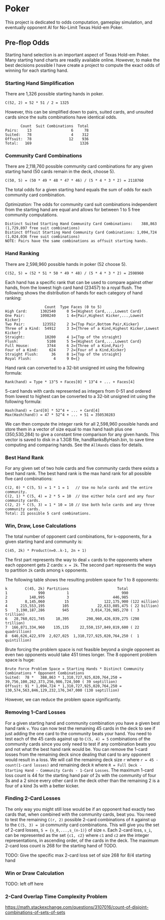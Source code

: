 # Poker

This project is dedicated to odds computation, gameplay simulation, and eventually opponent AI
for No-Limit Texas Hold-em Poker.

## Pre-flop Odds

Starting hand selection is an important aspect of Texas Hold-em Poker.
Many starting hand charts are readily available online.
However, to make the best decisions possible I have create a project to compute the exact odds of winning for each starting hand.

### Starting Hand Simplification

There are 1,326 possible starting hands in poker.
```
C(52, 2) = 52 * 51 / 2 = 1325
```

However, this can be simplified down to pairs, suited cards, and unsuited cards since the suits combinations have identical odds.
```
       Count  Suit Combinations  Total
Pairs:    13                  6     78
Suited:   78                  4    312
Offsuit:  78                 12    936
Total:   169                      1326
```

### Community Card Combinations

There are 2,118,760 possible community card combinations for any given starting hand (50 cards remain in the deck, choose 5).
```
C(50, 5) = (50 * 49 * 48 * 47 * 46) / (5 * 4 * 3 * 2) = 2118760
```

The total odds for a given starting hand equals the sum of odds for each community card combination.


*Optimization:* The odds for community card suit combinations independent from the starting hand are equal and allows for between 1 to 5 free community computations.
```
Distinct Suited Starting Hand Community Card Combinations:    388,863 (1,729,897 free suit combinations)
Distinct Offsuit Starting Hand Community Card Combinations: 1,094,724 (1,024,036 free suit combinations)
NOTE: Pairs have the same combinations as offsuit starting hands.
```

### Hand Ranking

There are 2,598,960 possible hands in poker (52 choose 5).
```
C(52, 5) = (52 * 51 * 50 * 49 * 48) / (5 * 4 * 3 * 2) = 2598960
```

Each hand has a specific rank that can be used to compare against other hands, from the lowest high card hand (23457) to a royal flush.
The following shows the distribution of hands for each category of hand ranking:
```
                  Count  Type Faces (0 to 5)
High Card:      1302540     0 5={Highest Card,...,Lowest Card}
One Pair:       1098240     1 4={Pair,Highest Kicker,...,Lowest Kicker}
Two Pair:        123552     2 3={Top Pair,Bottom Pair,Kicker}
Three of a Kind:  54912     3 3={Three of a Kind,Highest Kicker,Lowest Kicker}
Straight:         10200     4 1={Top of the straight}
Flush:             5108     5 5={Highest Card,...,Lowest Card}
Full House:        3744     6 2={Three of a Kind,Pair}
Four of a Kind:     624     7 2={Four of a Kind,Kicker}
Straight Flush:      36     8 1={Top of the straight}
Royal Flush:          4     9 0={}
```

Hand rank can converted to a 32-bit unsigned int using the following formula:
```
Rank(hand) = Type * 13^5 + Faces[0] * 13^4 + ... + Faces[4]
```

5-card hands with cards represented as integers from 0-51 and ordered from lowest to highest can be converted to a 32-bit unsigned int using the following formula:
```
Hash(hand) = Card[0] * 52^4 + ... + Card[4]
Max(Hash(hand)) = 47 * 52^4 + ... + 51 = 350530283
```

We can then compute the integer rank for all 2,598,960 possible hands and store them in a vector of size equal to max hand hash plus one (350,530,284)
to give a constant time comparison for any given hands.  This vector is saved to disk in a 1.3GB file, handRanksByHash.bin, to save time computing and
comparing hands.  See the `AllHands` class for details.

### Best Hand Rank

For any given set of two hole cards and five community cards there exists a best hand rank.
The best hand rank is the max hand rank for all possible five card combinations:
```
C(2, 0) * C(5, 5) = 1 * 1 = 1   // Use no hole cards and the entire community.
C(2, 1) * C(5, 4) = 2 * 5 = 10  // Use either hole card and any four community cards.
C(2, 2) * C(5, 3) = 1 * 10 = 10 // Use both hole cards and any three community cards.
Total: 21 possible 5 card combinations.
```

### Win, Draw, Lose Calculations

The total number of opponent card combinations, for `k`-opponents, for a given starting hand and community is:
```
C(45, 2k) * Product(n=0..k-1, 2n + 1)
```
The first part represents the way to deal `x` cards to the opponents where each opponent gets 2 cards: `x = 2k`.
The second part represents the ways to partition `2k` cards among `k` opponents.

The following table shows the resulting problem space for 1 to 8 opponents:
```
k        C(45, 2k) Partitions                      Total
1              990          1                        990
2          148,995          3                    446,985
3        8,145,060         15                122,175,900 (122 million)
4      215,553,195        105             22,633,085,475 ( 22 billion)
5    3,190,187,286        945          3,014,726,985,270 (  3 trillion)
6   28,760,021,745     10,395        298,960,426,039,275 (298 trillion)
7  166,871,334,960    135,135     22,550,157,849,819,600 ( 22 quadrillion)
8  646,626,422,970  2,027,025  1,310,727,925,020,764,250 (  1 quintillion)
```

Brute forcing the problem space is not feasible beyond a single opponent as even two opponents would take 451 times longer.
The 8 opponent problem space is huge:
```
Brute Force Problem Space = Starting Hands * Distinct Community Combinations * Opponent Combinations
Suited:  78 *   388,863 * 1,310,727,925,020,764,250 =  39,756,100,262,373,256,986,724,500 ( 39 septillion)
Offsuit: 91 * 1,094,724 * 1,310,727,925,020,764,250 = 130,574,563,846,129,232,176,347,000 (130 septillion)
```

However, we can reduce the problem space significantly.

### Removing 1-Card Losses

For a given starting hand and community combination you have a given best hand rank `v`.
You can now test the remaining 45 cards in the deck to see if just adding the one card to the community beats your hand.
You need to test each of the 45 cards against up to `C(5, 4) = 5` combinations of the community cards
since you only need to test if any combination beats you and not what the best hand rank would be.
You can remove the 1-card losses from the remaining deck since dealing that card to any opponent would result in a loss.
We will call the remaining deck size `r` where `r = 45 - count(1-card losses)` and remaining deck `R`
where `R = Full Deck - Starting Hand - Community Cards - 1-Card Losses`.
The maximum 1-card loss count is 44 for the starting hand pair of 2s with the community of four 3s and a 2 since every other card
in the deck other than the remaining 2 is a four of a kind 3s with a better kicker.

### Finding 2-Card Losses

The only way you might still lose would be if an opponent had exactly two cards that, when combined with the community cards, beat you.
You need to test the remaining `C(r, 2)` possible 2-card combinations of `R` against up to the `C(5, 3) = 10` community card combinations.
This will give you the set of 2-card losses, `S = {s_0,...,s_(n-1)}` of size `n`.
Each 2-card loss, `s_i`, can be represented as the set `{c1, c2}` where `c1` and `c2` are the integer representations, in ascending order, of the cards in the deck.
The maximum 2-card loss count is 268 for the starting hand of TODO.

TODO: Give the specific max 2-card loss set of size 268 for 8/4 starting hand

### Win or Draw Calculation

TODO: left off here

### 2-Card Overlap Time Complexity Problem

https://math.stackexchange.com/questions/3107016/count-of-disjoint-combinations-of-sets-of-sets
